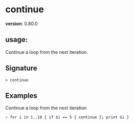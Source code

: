 # continue

**version**: 0.80.0

## **usage**:

Continue a loop from the next iteration.

## Signature

`> continue `

## Examples

Continue a loop from the next iteration

```bash
> for i in 1..10 { if $i == 5 { continue }; print $i }
```
